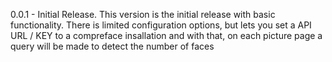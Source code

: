 0.0.1 - Initial Release. This version is the initial release with basic functionality. There is limited configuration options, but lets you set a API URL / KEY to a compreface insallation and with that, on each picture page a query will be made to detect the number of faces
